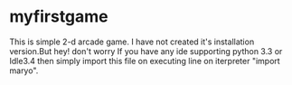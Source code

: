 # myfirstgame
This is simple 2-d arcade game. I have not created it's installation version.But hey! don't worry If you have any ide supporting python 3.3 or Idle3.4 then simply import this file on executing line on iterpreter "import maryo".
